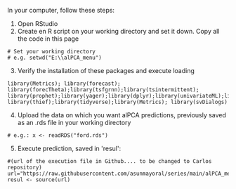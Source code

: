 In your computer, follow these steps:

1. Open RStudio
2. Create en R script on your working directory and set it down. Copy all the code in this page

```
# Set your working directory
# e.g. setwd("E:\\alPCA_menu")
```
   
3. Verify the installation of these packages and execute loading
   
```
library(Metrics); library(forecast); library(forecTheta);library(tsfgrnn);library(tsintermittent); 
library(prophet);library(yager);library(dplyr);library(univariateML);library(tseries);library(nnfor); library(thief);library(tidyverse);library(Metrics); library(svDialogs)
```

4. Upload the data on which you want alPCA predictions, previously saved as an .rds file in your working directory

```
# e.g.: x <- readRDS("ford.rds")
```

5. Execute prediction, saved in 'resul':

```
#(url of the execution file in Github.... to be changed to Carlos repository)
url="https://raw.githubusercontent.com/asunmayoral/series/main/alPCA_menu.r"
resul <- source(url)
```

